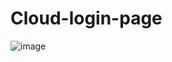 # Cloud-login-page
![image](https://user-images.githubusercontent.com/68467817/154845812-1e751915-8936-4d30-a169-fa69acf105b4.png)
